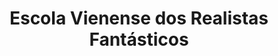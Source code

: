 ---
ref: sol-231-0013
title: "Escola Vienense dos Realistas Fantásticos"
author_name: ["Fernando Libório"]
publisher: ["Fundação Calouste Gulbenkian"]
year: "y1982"
origin: ["Portugal"]
formats: ["book, catalogue"]
disciplines: [graphic-design]
tags:
layout: artifact
status: ["scan"]
published: false
int_published: false
image_count:
date_added: 2023-06-16
batch:
---